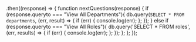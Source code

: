 <!-- // View all Departments
    //DB Query to show departments table (SELECT * FROM departments)

// View all Roles
    // DB Query to show roles table (SELECT * FROM roles, departments_names + ?)

// View all Employees
    //DB Query to show employee (Select * FROM employee, roles_id + ?)

// Add a Departmemt
    // Create seperate prompts (const addDep)
        // Enter name of Department 
            // fs write file to seeds.sql to insert new department to departments table
            // DB Query to show all departments

// Add a Role
    //Create seperate prompts (const addRoles)
        //Enter Role Name
        // Enter Salary
        // Enter Department the role belongs to (array/list dynamically generated?)
            // fs write file to seeds.ql to insert new role to roles table
            // DB Query to show all roles

// Add an Employee
    // Create seperate prompts (const addEmp)
        //Enter first name
        // Enter last name
        // Enter role (array/list dynamically generated?)
        // Enter employee's Manager
            //fs write file to seeds.sql to insert new employee into employee table
            //DB Query to show all employees

// Update Employee Role
    // Create seperate prompts (const updEmp)
        // Select Employee (array/list dynamicall generated)
        // Enter employee's new role
            // fs write file to seeds.sql to update? employee role in employee table
            // DB Query to show all employees -->

.then((response) => {
    function nextQuestions(response) {
        if (response.queryto === "View All Departments"){
            db.query(`SELECT * FROM departments`, (err, result) => {
                if (err) {
                    console.log(err);
                };
            });
        } else if (response.queryto === "View All Roles"){
            db.query('SELECT * FROM roles', (err, results) => {
                if (err) {
                    console.log(err);
                };
            });
        };
    };
    });